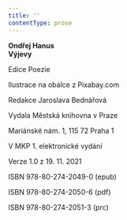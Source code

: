 ```yaml
---
title: ''
contentType: prose
---
```


**Ondřej Hanus  
Výjevy**

Edice Poezie

Ilustrace na obálce z Pixabay.com

Redakce Jaroslava Bednářová

Vydala Městská knihovna v Praze

Mariánské nám. 1, 115 72 Praha 1

V MKP 1. elektronické vydání

Verze 1.0 z 19. 11. 2021

ISBN 978-80-274-2049-0 (epub)

ISBN 978-80-274-2050-6 (pdf)

ISBN 978-80-274-2051-3 (prc)
